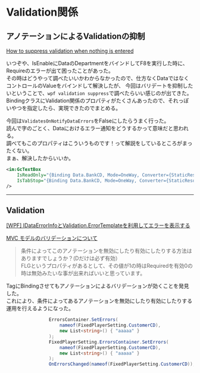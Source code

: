 # Validation関係

## アノテーションによるValidationの抑制

[How to suppress validation when nothing is entered](https://stackoverflow.com/questions/1502263/how-to-suppress-validation-when-nothing-is-entered)  

いつぞや、IsEnableにDataのDepartmentをバインドしてF8を実行した時に、Requireのエラーが出て困ったことがあった。  
その時はどうやって調べたいいかわからなかったので、仕方なくDataではなくコントロールのValueをバインドして解決したが、
今回はバリデートを抑制したいということで、`wpf validation suppress`で調べたらいい感じのが出てきた。  
BindingクラスにValidation関係のプロパティがたくさんあったので、それっぽいやつを指定したら、実現できたのでまとめる。  

今回は`ValidatesOnNotifyDataErrors`をFalseにしたらうまく行った。  
読んで字のごとく、Dataにおけるエラー通知をどうするかって意味だと思われる。  
調べてもこのプロパティはこういうものです！って解説をしているところがまったくない。  
まぁ、解決したからいいか。  

``` XML
<im:GcTextBox
    IsReadOnly="{Binding Data.BankCD, Mode=OneWay, Converter={StaticResource NullOrEmptyToBoolConverter}, ValidatesOnNotifyDataErrors=False}"
    IsTabStop="{Binding Data.BankCD, Mode=OneWay, Converter={StaticResource NotNullOrEmptyToBoolConverter}, ValidatesOnNotifyDataErrors=False}"
/>
```

---

## Validation

[[WPF] IDataErrorInfoとValidation.ErrorTemplateを利用してエラーを表示する](https://www.pine4.net/Memo/Article/Archives/427)  

[MVC モデルのバリデーションについて](https://teratail.com/questions/80391)  
>条件によってこのアノテーションを無効にしたり有効にしたりする方法はありますでしょうか？(Dだけは必ず有効）  
>FLGというプロパティがあるとして、その値が1の時はRequiredを有効0の時は無効みたいな事が出来ればいいと思っています。

TagにBindingさせてもアノテーションによるバリデーションが効くことを発見した。  
これにより、条件によってあるアノテーションを無効にしたり有効にしたりする運用を行えるようになった。  

``` C#
                ErrorsContainer.SetErrors(
                    nameof(FixedPlayerSetting.CustomerCD),
                    new List<string>() { "aaaaa" }
                );
                FixedPlayerSetting.ErrorsContainer.SetErrors(
                    nameof(FixedPlayerSetting.CustomerCD),
                    new List<string>() { "aaaaa" }
                );
                OnErrorsChanged(nameof(FixedPlayerSetting.CustomerCD));
```
